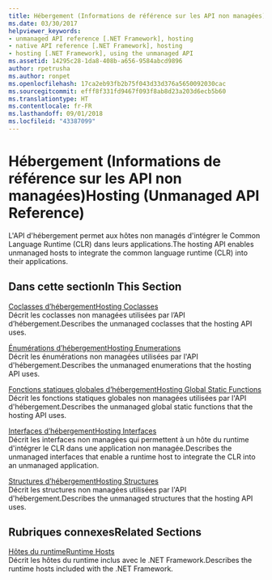 ```yaml
---
title: Hébergement (Informations de référence sur les API non managées)
ms.date: 03/30/2017
helpviewer_keywords:
- unmanaged API reference [.NET Framework], hosting
- native API reference [.NET Framework], hosting
- hosting [.NET Framework], using the unmanaged API
ms.assetid: 14295c28-1da8-408b-a656-9584abcd9896
author: rpetrusha
ms.author: ronpet
ms.openlocfilehash: 17ca2eb93fb2b75f043d33d376a5650092030cac
ms.sourcegitcommit: efff8f331fd9467f093f8ab8d23a203d6ecb5b60
ms.translationtype: HT
ms.contentlocale: fr-FR
ms.lasthandoff: 09/01/2018
ms.locfileid: "43387099"
---
```

# <a name="hosting-unmanaged-api-reference"></a><span data-ttu-id="9c723-102">Hébergement (Informations de référence sur les API non managées)</span><span class="sxs-lookup"><span data-stu-id="9c723-102">Hosting (Unmanaged API Reference)</span></span>
<span data-ttu-id="9c723-103">L'API d'hébergement permet aux hôtes non managés d'intégrer le Common Language Runtime (CLR) dans leurs applications.</span><span class="sxs-lookup"><span data-stu-id="9c723-103">The hosting API enables unmanaged hosts to integrate the common language runtime (CLR) into their applications.</span></span>  
  
## <a name="in-this-section"></a><span data-ttu-id="9c723-104">Dans cette section</span><span class="sxs-lookup"><span data-stu-id="9c723-104">In This Section</span></span>  
 [<span data-ttu-id="9c723-105">Coclasses d’hébergement</span><span class="sxs-lookup"><span data-stu-id="9c723-105">Hosting Coclasses</span></span>](../../../../docs/framework/unmanaged-api/hosting/hosting-coclasses.md)  
 <span data-ttu-id="9c723-106">Décrit les coclasses non managées utilisées par l’API d’hébergement.</span><span class="sxs-lookup"><span data-stu-id="9c723-106">Describes the unmanaged coclasses that the hosting API uses.</span></span>  
  
 [<span data-ttu-id="9c723-107">Énumérations d’hébergement</span><span class="sxs-lookup"><span data-stu-id="9c723-107">Hosting Enumerations</span></span>](../../../../docs/framework/unmanaged-api/hosting/hosting-enumerations.md)  
 <span data-ttu-id="9c723-108">Décrit les énumérations non managées utilisées par l'API d'hébergement.</span><span class="sxs-lookup"><span data-stu-id="9c723-108">Describes the unmanaged enumerations that the hosting API uses.</span></span>  
  
 [<span data-ttu-id="9c723-109">Fonctions statiques globales d’hébergement</span><span class="sxs-lookup"><span data-stu-id="9c723-109">Hosting Global Static Functions</span></span>](../../../../docs/framework/unmanaged-api/hosting/hosting-global-static-functions.md)  
 <span data-ttu-id="9c723-110">Décrit les fonctions statiques globales non managées utilisées par l'API d'hébergement.</span><span class="sxs-lookup"><span data-stu-id="9c723-110">Describes the unmanaged global static functions that the hosting API uses.</span></span>  
  
 [<span data-ttu-id="9c723-111">Interfaces d’hébergement</span><span class="sxs-lookup"><span data-stu-id="9c723-111">Hosting Interfaces</span></span>](../../../../docs/framework/unmanaged-api/hosting/hosting-interfaces.md)  
 <span data-ttu-id="9c723-112">Décrit les interfaces non managées qui permettent à un hôte du runtime d'intégrer le CLR dans une application non managée.</span><span class="sxs-lookup"><span data-stu-id="9c723-112">Describes the unmanaged interfaces that enable a runtime host to integrate the CLR into an unmanaged application.</span></span>  
  
 [<span data-ttu-id="9c723-113">Structures d’hébergement</span><span class="sxs-lookup"><span data-stu-id="9c723-113">Hosting Structures</span></span>](../../../../docs/framework/unmanaged-api/hosting/hosting-structures.md)  
 <span data-ttu-id="9c723-114">Décrit les structures non managées utilisées par l'API d'hébergement.</span><span class="sxs-lookup"><span data-stu-id="9c723-114">Describes the unmanaged structures that the hosting API uses.</span></span>  
  
## <a name="related-sections"></a><span data-ttu-id="9c723-115">Rubriques connexes</span><span class="sxs-lookup"><span data-stu-id="9c723-115">Related Sections</span></span>  
 [<span data-ttu-id="9c723-116">Hôtes du runtime</span><span class="sxs-lookup"><span data-stu-id="9c723-116">Runtime Hosts</span></span>](https://msdn.microsoft.com/library/99d9246a-b994-4fe5-985c-8588d1d59998)  
 <span data-ttu-id="9c723-117">Décrit les hôtes du runtime inclus avec le .NET Framework.</span><span class="sxs-lookup"><span data-stu-id="9c723-117">Describes the runtime hosts included with the .NET Framework.</span></span>
